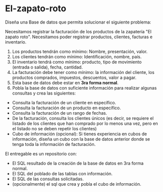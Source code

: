 # El-zapato-roto

Diseña una Base de datos que permita solucionar el siguiente problema:

Necesitamos registrar la facturación de los productos de la zapatería "El zapato roto". Necesitamos poder registrar productos, clientes, facturas e inventario.

1. Los productos tendrán como mínimo: Nombre, presentación, valor.
2. Los clientes tendrán como mínimo: Identificación, nombre, país.
3. El inventario tendrá como mínimo: producto, tipo de movimiento (entrada o salida), fecha, cantidad.
4. La facturación debe tener como mínimo: la información del cliente, los productos comprados, impuestos, descuentos, valor a pagar.
5. Esta base de datos debe estar en **3ra forma normal**.
6. Pobla la base de datos con suficiente información para realizar algunas consultas y crea las siguientes:

* Consulta la facturación de un cliente en específico.
* Consulta la facturación de un producto en específico.
* Consulta la facturación de un rango de fechas.
* De la facturación, consulta los clientes únicos (es decir, se requiere el listado de los clientes que han comprado por lo menos una vez, pero en el listado no se deben repetir los clientes)
* Cubo de información (opcional): Si tienes experiencia en cubos de información, diseña un cubo con la base de datos anterior donde se tenga toda la información de facturación.

El entregable es un repositorio con:

* El SQL resultado de la creación de la base de datos en 3ra forma normal.
* El SQL del poblado de las tablas con información.
* El SQL de las consultas solicitadas.
* (opcionalmente) el sql que crea y pobla el cubo de información.
